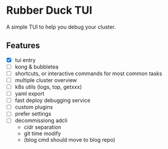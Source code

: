 # Rubber Duck TUI

A simple TUI to help you debug your cluster.

## Features

- [x] tui entry
- [ ] kong & bubbletea
- [ ] shortcuts, or interactive commands for most common tasks
- [ ] multiple cluster overview
- [ ] k8s utils (logs, top, getxxx)
- [ ] yaml export
- [ ] fast deploy debugging service
- [ ] custom plugins
- [ ] prefer settings
- [ ] decommissiong adcli
  - cidr separation
  - git time modify
  - (blog cmd should move to blog repo)